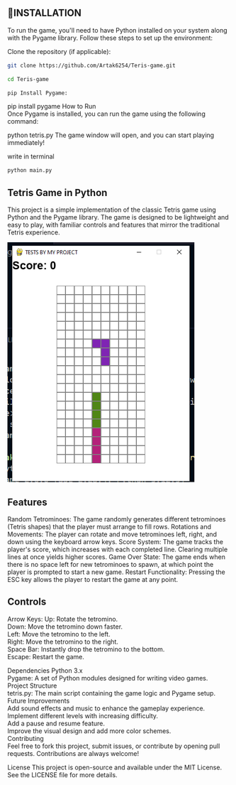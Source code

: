 ## 📝INSTALLATION

To run the game, you'll need to have Python installed on your system along with the Pygame library. Follow these steps to set up the environment:

Clone the repository (if applicable):<br/>

```bash
git clone https://github.com/Artak6254/Teris-game.git
```

```bash
cd Teris-game
```

```bash
pip Install Pygame:
```



pip install pygame
How to Run<br/>
Once Pygame is installed, you can run the game using the following command:


python tetris.py
The game window will open, and you can start playing immediately!

write in terminal 
```bash
python main.py
```
 

## Tetris Game in Python
This project is a simple implementation of the classic Tetris game using Python and the Pygame library. The game is designed to be lightweight and easy to play, with familiar controls and features that mirror the traditional Tetris experience.




![Alt text](./assets/image.png)


## Features
Random Tetrominoes: The game randomly generates different tetrominoes (Tetris shapes) that the player must arrange to fill rows.
Rotations and Movements: The player can rotate and move tetrominoes left, right, and down using the keyboard arrow keys.
Score System: The game tracks the player's score, which increases with each completed line. Clearing multiple lines at once yields higher scores.
Game Over State: The game ends when there is no space left for new tetrominoes to spawn, at which point the player is prompted to start a new game.
Restart Functionality: Pressing the ESC key allows the player to restart the game at any point.


## Controls
Arrow Keys:
Up: Rotate the tetromino.<br/>
Down: Move the tetromino down faster.<br/>
Left: Move the tetromino to the left.<br/>
Right: Move the tetromino to the right.<br/>
Space Bar: Instantly drop the tetromino to the bottom.<br/>
Escape: Restart the game.


Dependencies
Python 3.x<br/>
Pygame: A set of Python modules designed for writing video games.<br/>
Project Structure<br/>
tetris.py: The main script containing the game logic and Pygame setup.<br/>
Future Improvements<br/>
Add sound effects and music to enhance the gameplay experience.<br/>
Implement different levels with increasing difficulty.<br/>
Add a pause and resume feature.<br/>
Improve the visual design and add more color schemes.<br/>
Contributing<br/>
Feel free to fork this project, submit issues, or contribute by opening pull requests. Contributions are always welcome!<br/>

License
This project is open-source and available under the MIT License. See the LICENSE file for more details.<br/>

